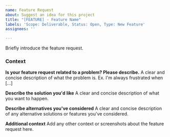 ```yaml
---
name: Feature Request
about: Suggest an idea for this project
title: "[FEATURE] - Feature Name"
labels: 'Scope: Deliverable, Status: Open, Type: New Feature'
assignees: ''

---
```


Briefly introduce the feature request.

### Context
**Is your feature request related to a problem? Please describe.**
A clear and concise description of what the problem is. Ex. I'm always frustrated when [...]

**Describe the solution you'd like**
A clear and concise description of what you want to happen.

**Describe alternatives you've considered**
A clear and concise description of any alternative solutions or features you've considered.

**Additional context**
Add any other context or screenshots about the feature request here.
